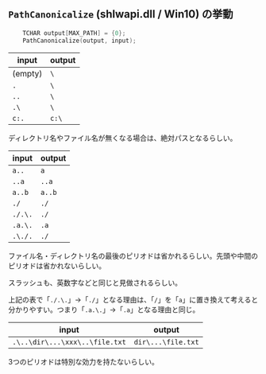 ## `PathCanonicalize` (shlwapi.dll / Win10) の挙動

```c++
    TCHAR output[MAX_PATH] = {0};
    PathCanonicalize(output, input);
```

| input   | output |
|---------|--------|
| (empty) | `\`      |
| `.`     | `\`      |
| `..`    | `\`      |
| `.\`    | `\`      |
| `c:.`   | `c:\`    |

ディレクトリ名やファイル名が無くなる場合は、絶対パスとなるらしい。

| input   | output |
|---------|--------|
| `a..`   | `a`      |
| `..a`   | `..a`    |
| `a..b`  | `a..b`   |
| `./`    | `./`     |
| `./.\.` | `./`     |
| `.a.\.` | `.a`     |
| `.\./.` | `./`     |

ファイル名・ディレクトリ名の最後のピリオドは省かれるらしい。先頭や中間のピリオドは省かれないらしい。

スラッシュも、英数字などと同じと見做されるらしい。

上記の表で「`./.\.`」→「`./`」となる理由は、「`/`」を「`a`」に置き換えて考えると分かりやすい。つまり「`.a.\.`」→「`.a`」となる理由と同じ。


|input| output|
|-------|-----|
|`.\..\dir\...\xxx\..\file.txt` | `dir\...\file.txt` |

3つのピリオドは特別な効力を持たないらしい。

